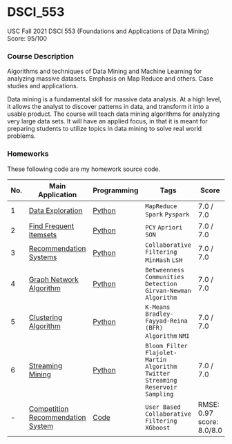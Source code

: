 # DSCI_553
USC Fall 2021 DSCI 553 (Foundations and Applications of Data Mining) Score: 95/100
### Course Description
Algorithms and techniques of Data Mining and Machine Learning for analyzing massive datasets. Emphasis on Map Reduce and others. Case studies and applications.

Data mining is a fundamental skill for massive data analysis. At a high level, it allows the analyst to discover patterns in data, and transform it into a usable product. The course will teach data mining algorithms for analyzing very large data sets. It will have an applied focus, in that it is meant for preparing students to utilize topics in data mining to solve real world problems.

### Homeworks
These following code are my homework source code.

|No.|    Main Application    |Programming|Tags|Score|
|---|------------------------|-----------|----|-----|
|1|[Data Exploration](https://github.com/rbzkaf/Data-Mining-With-Spark/blob/69af2042b37a5714b5f718a32967b1c2c2a784bc/HW1/Assignment1%20-%20Fall%202022.pdf)|[Python](https://github.com/rbzkaf/Data-Mining-With-Spark/blob/69af2042b37a5714b5f718a32967b1c2c2a784bc/HW1)|`MapReduce` `Spark` `Pyspark`|7.0 / 7.0| 
|2|[Find Frequent Itemsets](https://github.com/Shayne-Yang/DSCI_553/blob/3f2260c1dbf2155cd2a063dc1f72685b15630d09/hw2/Assignment2.pdf)|[Python](https://github.com/Shayne-Yang/DSCI_553/blob/3f2260c1dbf2155cd2a063dc1f72685b15630d09/hw2)| `PCY` `Apriori` `SON`|7.0 / 7.0|
|3|[Recommendation Systems](https://github.com/Shayne-Yang/DSCI_553/blob/3f2260c1dbf2155cd2a063dc1f72685b15630d09/hw3/DSCI553HW3.pdf)|[Python](https://github.com/Shayne-Yang/DSCI_553/blob/3f2260c1dbf2155cd2a063dc1f72685b15630d09/hw3)|`Collaborative Filtering` `MinHash` `LSH`|7.0 / 7.0|
|4|[Graph Network Algorithm](https://github.com/Shayne-Yang/DSCI_553/blob/3f2260c1dbf2155cd2a063dc1f72685b15630d09/hw4/DSCI553HW4.pdf)|[Python](https://github.com/Shayne-Yang/DSCI_553/blob/3f2260c1dbf2155cd2a063dc1f72685b15630d09/hw4)|`Betweenness` `Communities Detection` `Girvan-Newman Algorithm`|7.0 / 7.0|
|5|[Clustering Algorithm](https://github.com/Shayne-Yang/DSCI_553/blob/3f2260c1dbf2155cd2a063dc1f72685b15630d09/hw5/Assignment%205(1).pdf)|[Python](https://github.com/Shayne-Yang/DSCI_553/blob/3f2260c1dbf2155cd2a063dc1f72685b15630d09/hw5)|`K-Means` `Bradley-Fayyad-Reina (BFR) Algorithm` `NMI`|7.0 / 7.0|
|6|[Streaming Mining](https://github.com/Shayne-Yang/DSCI_553/blob/3f2260c1dbf2155cd2a063dc1f72685b15630d09/hw6/Assignment%206.pdf)|[Python](https://github.com/Shayne-Yang/DSCI_553/blob/3f2260c1dbf2155cd2a063dc1f72685b15630d09/hw6)|`Bloom Filter` `Flajolet-Martin Algorithm` `Twitter Streaming` `Reservoir Sampling`|7.0 / 7.0|
|-|[Competition Recommendation System](https://github.com/Shayne-Yang/DSCI_553/blob/3f2260c1dbf2155cd2a063dc1f72685b15630d09/competition/DSCI553Competition.docx.pdf)|[Code](https://github.com/Shayne-Yang/DSCI_553/blob/3f2260c1dbf2155cd2a063dc1f72685b15630d09/competition)|`User Based Collaborative Filtering` `XGboost`|RMSE: 0.97 score: 8.0/8.0|

